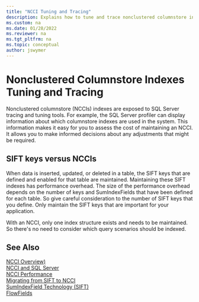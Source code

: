 ```yaml
---
title: "NCCI Tuning and Tracing"
description: Explains how to tune and trace nonclustered columnstore indexes in Business Central.
ms.custom: na
ms.date: 01/28/2022
ms.reviewer: na
ms.tgt_pltfrm: na
ms.topic: conceptual
author: jswymer
---
```

# Nonclustered Columnstore Indexes Tuning and Tracing

Nonclustered columnstore (NCCIs) indexes are exposed to SQL Server tracing and tuning tools. For example, the SQL Server profiler can display information about which columnstore indexes are used in the system. This information makes it easy for you to assess the cost of maintaining an NCCI. It allows you to make informed decisions about any adjustments that might be required.  
  
## SIFT keys versus NCCIs

When data is inserted, updated, or deleted in a table, the SIFT keys that are defined and enabled for that table are maintained. Maintaining these SIFT indexes has performance overhead. The size of the performance overhead depends on the number of keys and SumIndexFields that have been defined for each table. So give careful consideration to the number of SIFT keys that you define. Only maintain the SIFT keys that are important for your application.  
  
With an NCCI, only one index structure exists and needs to be maintained. So there's no need to consider which query scenarios should be indexed.

## See Also

[NCCI Overview)](devenv-ncci-overview.md)  
[NCCI and SQL Server](devenv-ncci-and-sql-server.md)  
[NCCI Performance](devenv-ncci-performance.md)  
[Migrating from SIFT to NCCI](devenv-migrating-from-sift-to-ncci.md)  
[SumIndexField Technology \(SIFT\)](devenv-sift-technology.md)  
[FlowFields](devenv-flowfields.md)  